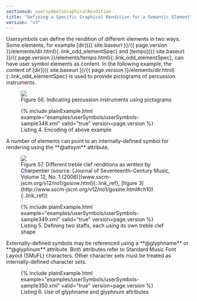 ```yaml
---
sectionid: usersymbolsGraphicalRendition
title: "Defining a Specific Graphical Rendition for a Semantic Element"
version: "v3"
---
```




Usersymbols can define the rendition of different elements in two ways. Some elements,
for
example [dir]({{ site.baseurl }}/{{ page.version }}/elements/dir.html){:.link_odd_elementSpec} and [tempo]({{ site.baseurl }}/{{ page.version }}/elements/tempo.html){:.link_odd_elementSpec}, can have user symbol
elements as content. In the following example, the content of [dir]({{ site.baseurl }}/{{ page.version }}/elements/dir.html){:.link_odd_elementSpec} is
used to provide pictograms of percussion instruments.

<figure class="figure">
   <img src="../../../../guidelines/v3/Images/modules/usersymbols/percussion.png" class="img-responsive"></img>
   <figcaption class="figure-caption">Figure 56. Indicating percussion instruments using pictograms</figcaption>
</figure>

<figure class="figure">{% include plainExample.html example="examples/userSymbols/userSymbols-sample348.xml" valid="true" version=page.version %}
   
   <figcaption class="figure-caption">Listing 4. Encoding of above example</figcaption>
</figure>
A number of elements can point to an internally-defined symbol for rendering using
the
**@altsym** attribute.


<figure class="figure">
   <img src="../../../../guidelines/v3/Images/modules/usersymbols/charpentier.png" class="img-responsive"></img>
   <figcaption class="figure-caption">Figure 57. Different treble clef renditions as written by Charpentier (source: [Journal of Seventeenth-Century Music,
      Volume 12, No. 1 (2006)](www.sscm-jscm.org/v12/no1/gosine.html){:.link_ref}, [figure 3](http://www.sscm-jscm.org/v12/no1/gosine.html#ch10){:.link_ref})
   </figcaption>
</figure>

<figure class="figure">{% include plainExample.html example="examples/userSymbols/userSymbols-sample349.xml" valid="true" version=page.version %}
   
   <figcaption class="figure-caption">Listing 5. Defining two staffs, each using its own treble clef shape</figcaption>
</figure>
Externally-defined symbols may be referenced using a **@glyphname** or
**@glyphnum** attribute. Both attributes refer to Standard Music Font Layout (SMuFL)
characters. Other character sets must be treated as internally-defined character sets.


<figure class="figure">{% include plainExample.html example="examples/userSymbols/userSymbols-sample350.xml" valid="true" version=page.version %}
   
   <figcaption class="figure-caption">Listing 6. Use of glyphname and glyphnum attributes</figcaption>
</figure>
